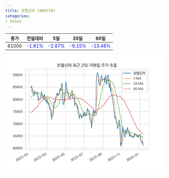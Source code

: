 ```yaml
---
title: 호텔신라 (008770)
categories:
- Stock
---
```


|종가|전일대비|5일|20일|60일|
|----|--------|---|----|----|
|61000|<span style="color: blue">-1.61%</span>|<span style="color: blue">-2.87%</span>|<span style="color: blue">-6.15%</span>|<span style="color: blue">-13.48%</span>|

<!-- more -->

![008770](/assets/images/stock/008770.png)